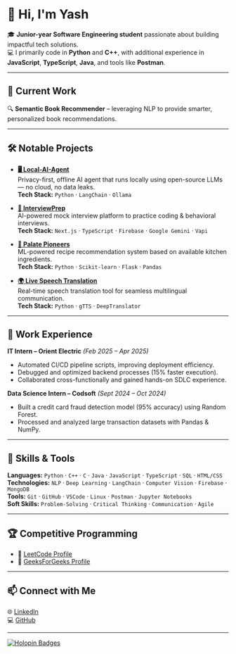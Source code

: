# 👋 Hi, I'm Yash  

🎓 **Junior-year Software Engineering student** passionate about building impactful tech solutions.  
💻 I primarily code in **Python** and **C++**, with additional experience in **JavaScript**, **TypeScript**, **Java**, and tools like **Postman**.  

---

## 🚀 Current Work
🔍 **Semantic Book Recommender** – leveraging NLP to provide smarter, personalized book recommendations.

---

## 🛠️ Notable Projects

- **[🖥️ Local-AI-Agent](https://github.com/yxsh-uwu/Local-AI-Agent)**  
  Privacy-first, offline AI agent that runs locally using open-source LLMs — no cloud, no data leaks.  
  **Tech Stack:** `Python` · `LangChain` · `Ollama` 

- **[💬 InterviewPrep](https://github.com/yxsh-uwu/InterviewPrep)**  
  AI-powered mock interview platform to practice coding & behavioral interviews.  
  **Tech Stack:** `Next.js` · `TypeScript` · `Firebase` · `Google Gemini` · `Vapi`

- **[🍳 Palate Pioneers](https://github.com/yxsh-uwu/PalatePioneers)**  
  ML-powered recipe recommendation system based on available kitchen ingredients.  
  **Tech Stack:** `Python` · `Scikit-learn` · `Flask` · `Pandas`

- **[🌍 Live Speech Translation](https://github.com/yxsh-uwu/SpeechTranslator)**  
  Real-time speech translation tool for seamless multilingual communication.  
  **Tech Stack:** `Python` · `gTTS` · `DeepTranslator`

---

## 💼 Work Experience

**IT Intern – Orient Electric** *(Feb 2025 – Apr 2025)*  
- Automated CI/CD pipeline scripts, improving deployment efficiency.  
- Debugged and optimized backend processes (15% faster execution).  
- Collaborated cross-functionally and gained hands-on SDLC experience.  

**Data Science Intern – Codsoft** *(Sept 2024 – Oct 2024)*  
- Built a credit card fraud detection model (95% accuracy) using Random Forest.  
- Processed and analyzed large transaction datasets with Pandas & NumPy.  

---

## 🧠 Skills & Tools

**Languages:** `Python` · `C++` · `C` · `Java` · `JavaScript` · `TypeScript` · `SQL` · `HTML/CSS`  
**Technologies:** `NLP` · `Deep Learning` · `LangChain` · `Computer Vision` · `Firebase` · `MongoDB`  
**Tools:** `Git` · `GitHub` · `VSCode` · `Linux` · `Postman` · `Jupyter Notebooks`  
**Soft Skills:** `Problem-Solving` · `Critical Thinking` · `Communication` · `Agile`  

---

## 🏆 Competitive Programming

- 🔗 [LeetCode Profile](https://leetcode.com/u/yash27560)  
- 🔗 [GeeksForGeeks Profile](https://www.geeksforgeeks.org/user/envyash/)  

---

## 📫 Connect with Me

🌐 [LinkedIn](https://linkedin.com/in/yxsh-agarwal)  
💻 [GitHub](https://github.com/yxsh-uwu)  

---

[![Holopin Badges](https://holopin.me/yxshuwu)](https://holopin.io/@yxshuwu)
